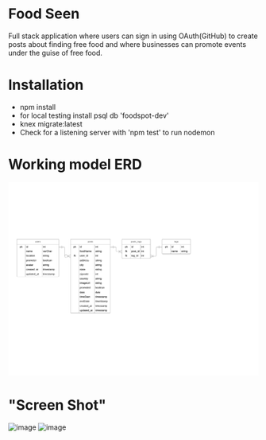 # Food Seen
Full stack application where users can sign in using OAuth(GitHub) to create posts about finding free food and where businesses can promote events under the guise of free food.

# Installation
* npm install
* for local testing install psql db 'foodspot-dev'
* knex migrate:latest
* Check for a listening server with 'npm test' to run nodemon

# Working model ERD
![image](./erd_food_spot_v2.png)
# "Screen Shot"
![image](./images/index-page.png)
![image](./images/my-posts.png)
